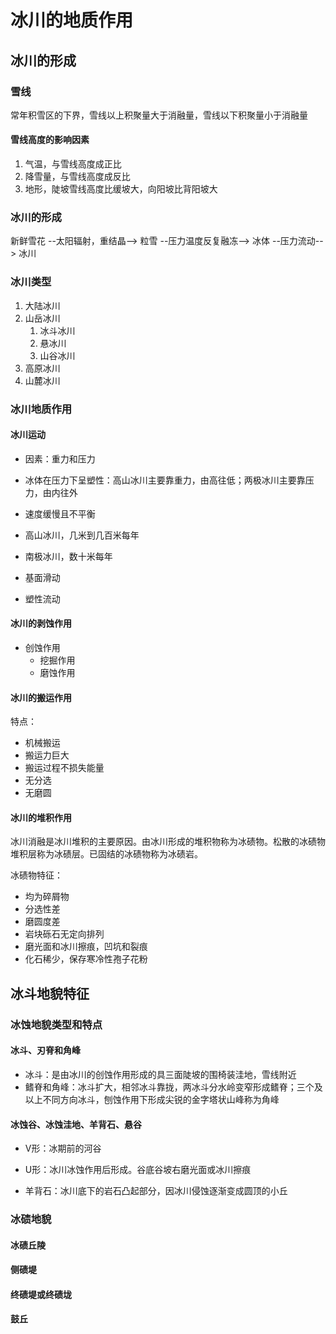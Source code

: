 # 冰川的地质作用

## 冰川的形成

### 雪线

常年积雪区的下界，雪线以上积聚量大于消融量，雪线以下积聚量小于消融量

#### 雪线高度的影响因素

1. 气温，与雪线高度成正比
2. 降雪量，与雪线高度成反比
3. 地形，陡坡雪线高度比缓坡大，向阳坡比背阳坡大

### 冰川的形成

新鲜雪花 --太阳辐射，重结晶--> 粒雪 --压力温度反复融冻--> 冰体 --压力流动--> 冰川

### 冰川类型

1. 大陆冰川
2. 山岳冰川
   1. 冰斗冰川
   2. 悬冰川
   3. 山谷冰川
3. 高原冰川
4. 山麓冰川

### 冰川地质作用

#### 冰川运动

- 因素：重力和压力
- 冰体在压力下呈塑性：高山冰川主要靠重力，由高往低；两极冰川主要靠压力，由内往外
- 速度缓慢且不平衡
- 高山冰川，几米到几百米每年
- 南极冰川，数十米每年

- 基面滑动
- 塑性流动

#### 冰川的剥蚀作用

- 创蚀作用
  - 挖掘作用
  - 磨蚀作用

#### 冰川的搬运作用

特点：

- 机械搬运
- 搬运力巨大
- 搬运过程不损失能量
- 无分选
- 无磨圆

#### 冰川的堆积作用

冰川消融是冰川堆积的主要原因。由冰川形成的堆积物称为冰碛物。松散的冰碛物堆积层称为冰碛层。已固结的冰碛物称为冰碛岩。

冰碛物特征：

- 均为碎屑物
- 分选性差
- 磨圆度差
- 岩块砾石无定向排列
- 磨光面和冰川擦痕，凹坑和裂痕
- 化石稀少，保存寒冷性孢子花粉

## 冰斗地貌特征

### 冰蚀地貌类型和特点

#### 冰斗、刃脊和角峰

- 冰斗：是由冰川的创蚀作用形成的具三面陡坡的围椅装洼地，雪线附近
- 鳍脊和角峰：冰斗扩大，相邻冰斗靠拢，两冰斗分水岭变窄形成鳍脊；三个及以上不同方向冰斗，刨蚀作用下形成尖锐的金字塔状山峰称为角峰

#### 冰蚀谷、冰蚀洼地、羊背石、悬谷

- V形：冰期前的河谷
- U形：冰川冰蚀作用后形成。谷底谷坡右磨光面或冰川擦痕

- 羊背石：冰川底下的岩石凸起部分，因冰川侵蚀逐渐变成圆顶的小丘

### 冰碛地貌

#### 冰碛丘陵

#### 侧碛堤

#### 终碛堤或终碛垅

#### 鼓丘
